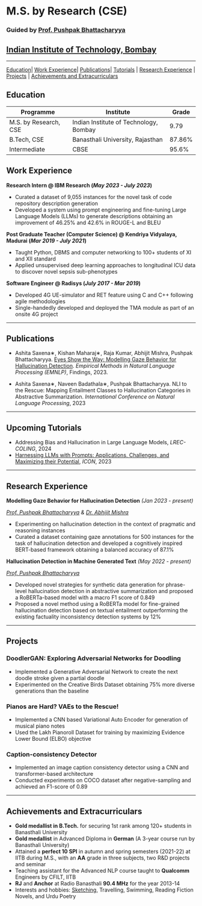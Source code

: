# M.S. by Research (CSE) 
### Guided by [Prof. Pushpak Bhattacharyya](https://www.cse.iitb.ac.in/~pb/)
## [Indian Institute of Technology, Bombay](https://www.cse.iitb.ac.in/)

* * *

[Education](#education)| [Work Experience](#work-experience)| [Publications](#publications)| [Tutorials](#upcoming-tutorials) | [Research Experience](#research-experience) | [Projects](#projects) | [Achievements and Extracurriculars](#achievements-and-extracurriculars)

## Education

| Programme             | Institute                              | Grade  |
|-----------------------|----------------------------------------|--------|
| M.S. by Research, CSE | Indian Institute of Technology, Bombay | 9.79   |
| B.Tech, CSE           | Banasthali University, Rajasthan       | 87.86% |
| Intermediate          | CBSE                                   | 95.6%  |

## Work Experience
**Research Intern @ IBM Research (_May 2023 - July 2023_)**
- Curated a dataset of 9,055 instances for the novel task of code repository description generation
- Developed a system using prompt engineering and fine-tuning Large Language Models (LLMs) to generate descriptions obtaining an improvement of 46.25% and 42.6% in ROUGE-L and BLEU

**Post Graduate Teacher (Computer Science) @ Kendriya Vidyalaya, Madurai (_Mar 2019 - July 2021_)**
- Taught Python, DBMS and computer networking to 100+ students of XI and XII standard
- Applied unsupervised deep learning approaches to longitudinal ICU data to discover novel sepsis sub-phenotypes

**Software Engineer @ Radisys (_July 2017 - Mar 2019_)**
- Developed 4G UE-simulator and RET feature using C and C++ following agile methodologies
- Single-handedly developed and deployed the TMA module as part of an onsite 4G project

* * *

## Publications
- Ashita Saxena∗, Kishan Maharaj∗, Raja Kumar, Abhijit Mishra, Pushpak Bhattacharyya. [Eyes Show the Way: Modelling Gaze Behavior for Hallucination Detection](https://github.com/kishanmaharaj/gaze-hallucination-detection). _Empirical Methods in Natural Language Processing (EMNLP)_, Findings, 2023.

- Ashita Saxena∗, Naveen Badathala∗, Pushpak Bhattacharyya. NLI to the Rescue: Mapping Entailment Classes to Hallucination Categories in Abstractive Summarization. _International Conference on Natural Language Processing_, 2023

* * *

## Upcoming Tutorials
- Addressing Bias and Hallucination in Large Language Models, _LREC-COLING_, 2024
- [Harnessing LLMs with Prompts: Applications, Challenges, and Maximizing their Potential](https://www.cse.iitb.ac.in/~nihar/ICON_2023_Prompting/), _ICON_, 2023

* * *

## Research Experience
**Modelling Gaze Behavior for Hallucination Detection** _(Jan 2023 - present)_

_[Prof. Pushpak Bhattacharyya](https://www.cse.iitb.ac.in/~pb/) & [Dr. Abhijit Mishra](https://abhijitmishra.github.io/)_
- Experimenting on hallucination detection in the context of pragmatic and reasoning instances
- Curated a dataset containing gaze annotations for 500 instances for the task of hallucination detection and developed a cognitively inspired BERT-based framework obtaining a balanced accuracy of 87.1%

**Hallucination Detection in Machine Generated Text** _(May 2022 - present)_

_[Prof. Pushpak Bhattacharyya](https://www.cse.iitb.ac.in/~pb/)_
- Developed novel strategies for synthetic data generation for phrase-level hallucination detection in abstractive summarization and proposed a RoBERTa-based model with a macro F1 score of 0.849
- Proposed a novel method using a RoBERTa model for fine-grained hallucination detection based on textual entailment outperforming the existing factuality inconsistency detection systems by 12%

* * *

## Projects
### DoodlerGAN: Exploring Adversarial Networks for Doodling
- Implemented a Generative Adversarial Network to create the next doodle stroke given a partial doodle
- Experimented on the Creative Birds Dataset obtaining 75% more diverse generations than the baseline

### Pianos are Hard? VAEs to the Rescue!
- Implemented a CNN based Variational Auto Encoder for generation of musical piano notes
- Used the Lakh Pianoroll Dataset for training by maximizing Evidence Lower Bound (ELBO) objective

### Caption-consistency Detector
- Implemented an image caption consistency detector using a CNN and transformer-based architecture
- Conducted experiments on COCO dataset after negative-sampling and achieved an F1-score of 0.89

* * *

## Achievements and Extracurriculars
- **Gold medallist in B.Tech.** for securing 1st rank among 120+ students in Banasthali University
- **Gold medallist** in Advanced Diploma in **German** (A 3-year course run by Banasthali University)
- Attained a **perfect 10 SPI** in autumn and spring semesters (2021-22) at IITB during M.S., with an **AA** grade in three subjects, two R&D projects and seminar
- Teaching assistant for the Advanced NLP course taught to **Qualcomm** Engineers by CFILT, IITB
- **RJ** and **Anchor** at Radio Banasthali **90.4 MHz** for the year 2013-14
- Interests and hobbies: [Sketching](https://www.instagram.com/ignoring.reality/), Travelling, Swimming, Reading Fiction Novels, and Urdu Poetry


